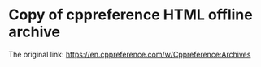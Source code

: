 # Copy of cppreference HTML offline archive

The original link: https://en.cppreference.com/w/Cppreference:Archives
